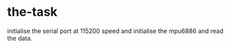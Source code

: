 # the-task
initialise the serial port at 115200 speed and initialise the mpu6886 and read the data.
